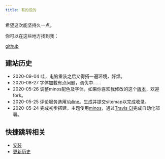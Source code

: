 ```yaml
---
title: 有的没的
---
```


希望这次能坚持久一点。

你可以在这些地方找到我：

[github](https://github.com/SUZEMEF)

## 建站历史

- 2020-09-04 哇，电脑重装之后又得搭一遍环境，好烦。
- 2020-08-27 字体加载有点问题，调优中……
- 2020-05-26 调整minos配色及字体，如果你喜欢我修改的这个[版本][4]，欢迎fork。
- 2020-05-25 评论服务选用[Valine][3]。生成并提交sitemap以完成收录。
- 2020-05-24 完成初步搭建。主题使用[minos][1]，通过[Travis CI][2]完成自动化部署。

## 快捷跳转相关

- [安装](https://sleazyfork.org/zh-CN/scripts/377603)
- [更新历史](https://suzemef.github.io/2020/09/27/video-search-through-javlibrary-change-log/)


[1]: https://github.com/ppoffice/hexo-theme-minos
[2]: https://travis-ci.org/
[3]: https://valine.js.org/
[4]: https://github.com/SUZEMEF/hexo-theme-minos

